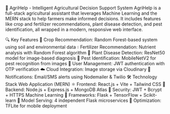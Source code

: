 🌾 AgriHelp - Intelligent Agricultural Decision Support System
AgriHelp is a full-stack agricultural assistant that leverages Machine Learning and the MERN stack to help farmers make informed decisions. It includes features like crop and fertilizer recommendations, plant disease detection, and pest identification, all wrapped in a modern, responsive web interface.

🔍 Key Features
🌱 Crop Recommendation: Random Forest-based system using soil and environmental data
💧 Fertilizer Recommendation: Nutrient analysis with Random Forest algorithm
🦠 Plant Disease Detection: ResNet50 model for image-based diagnosis
🐞 Pest Identification: MobileNetV2 for pest recognition from images
👥 User Management: JWT authentication with OTP verification
☁️ Cloud Integration: Image storage via Cloudinary
🔔 Notifications: Email/SMS alerts using Nodemailer & Twilio
🛠️ Technology Stack
Web Application (MERN)
⚛️ Frontend: React.js + Vite + Tailwind CSS
🚀 Backend: Node.js + Express.js + MongoDB Atlas
🔐 Security: JWT + Bcrypt + HTTPS
Machine Learning
🐍 Frameworks: Flask + TensorFlow + Scikit-learn
📡 Model Serving: 4 independent Flask microservices
📱 Optimization: TFLite for mobile deployment

